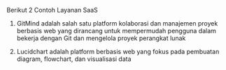 Berikut 2 Contoh Layanan SaaS

1. GitMind adalah salah satu platform kolaborasi dan manajemen proyek berbasis web yang dirancang untuk mempermudah pengguna dalam bekerja dengan Git dan mengelola proyek perangkat lunak

2. Lucidchart adalah platform berbasis web yang fokus pada pembuatan diagram, flowchart, dan visualisasi data
